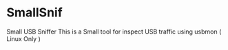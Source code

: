 # SmallSnif
Small USB Sniffer
This is a Small tool for inspect USB traffic using usbmon ( Linux Only )
